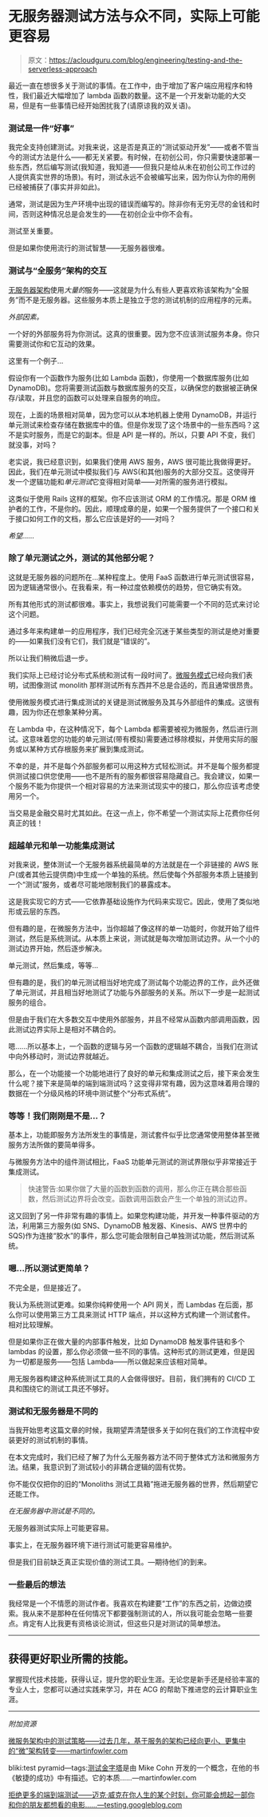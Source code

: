 # 无服务器测试方法与众不同，实际上可能更容易

> 原文：<https://acloudguru.com/blog/engineering/testing-and-the-serverless-approach>

最近一直在想很多关于测试的事情。在工作中，由于增加了客户端应用程序和特性，我们最近大幅增加了 lambda 函数的数量。这不是一个开发新功能的大交易，但是有一些事情已经开始困扰我了(请原谅我的双关语)。

### 测试是一件“好事”

我完全支持创建测试。对我来说，这是否是真正的“测试驱动开发”——或者不管当今的测试方法是什么——都无关紧要。有时候，在初创公司，你只需要快速部署一些东西，然后编写测试(我知道，我知道——但我只是给从未在初创公司工作过的人提供真实世界的场景)。有时，测试永远不会被编写出来，因为你认为你的用例已经被捕获了(事实并非如此)。

通常，测试是因为生产环境中出现的错误而编写的。除非你有无穷无尽的金钱和时间，否则这种情况总是会发生的——在初创企业中你不会有。

测试至关重要。

但是如果你使用流行的测试智慧——无服务器很难。

### 测试与“全服务”架构的交互

[无服务器架构](https://acloudguru.com/blog/engineering/serverless-the-future-of-software-architecture)使用*大量的*服务——这就是为什么有些人更喜欢称该架构为“全服务”而不是无服务器。这些服务本质上是独立于您的测试机制的应用程序的元素。

*外部因素。*

一个好的外部服务将为你测试。这真的很重要。因为您不应该测试服务本身。你只需要测试你和它互动的效果。

这里有一个例子…

假设你有一个函数作为服务(比如 Lambda 函数)，你使用一个数据库服务(比如 DynamoDB)。您将需要测试函数与数据库服务的交互，以确保您的数据被正确保存/读取，并且您的函数可以处理来自服务的响应。

现在，上面的场景相对简单，因为您可以从本地机器上使用 DynamoDB，并运行单元测试来检查存储在数据库中的值。但是你发现了这个场景中的一些东西吗？这不是实时服务，而是它的副本。但是 API 是一样的。所以，只要 API 不变，我们就没事，对吗？

老实说，我已经意识到，如果我们使用 AWS 服务，AWS 很可能比我做得更好。因此，我们在单元测试中模拟我们与 AWS(和其他)服务的大部分交互。这使得开发一个逻辑功能和*单元测试*它变得相对简单——对所需的服务进行模拟。

这类似于使用 Rails 这样的框架。你不应该测试 ORM 的工作情况。那是 ORM 维护者的工作，不是你的。因此，顺理成章的是，如果一个服务提供了一个接口和关于接口如何工作的文档，那么它应该是好的——对吗？

*希望……*

### 除了单元测试之外，测试的其他部分呢？

这就是无服务器的问题所在…某种程度上。使用 FaaS 函数进行单元测试很容易，因为逻辑通常很小。在我看来，有一种过度依赖模仿的趋势，但它确实有效。

所有其他形式的测试都很难。事实上，我想说我们可能需要一个不同的范式来讨论这个问题。

通过多年来构建单一的应用程序，我们已经完全沉迷于某些类型的测试是绝对重要的——如果我们没有它们，我们就是“错误的”。

所以让我们稍微后退一步。

我们实际上已经讨论分布式系统和测试有一段时间了。[微服务模式](https://acloudguru.com/blog/engineering/how-the-saga-pattern-manages-failures-with-aws-lambda-and-step-functions)已经向我们表明，试图像测试 monolith 那样测试所有东西并不总是合适的，而且通常很昂贵。

使用微服务模式进行集成测试的关键是测试微服务及其与外部组件的集成。这很有趣，因为你还在想象某种分离。

在 Lambda 中，在这种情况下，每个 Lambda 都需要被视为微服务，然后进行测试。这意味着您的功能的单元测试(带有模拟)需要通过移除模拟，并使用实际的服务或以某种方式存根服务来扩展到集成测试。

不幸的是，并不是每个外部服务都可以用这种方式轻松测试。并不是每个服务都提供测试接口供您使用——也不是所有的服务都很容易隐藏自己。我会建议，如果一个服务不能为你提供一个相对容易的方法来测试现实中的接口，那么你应该考虑使用另一个。

当交易是金融交易时尤其如此。在这一点上，你不希望一个测试实际上花费你任何真正的钱！

### 超越单元和单一功能集成测试

对我来说，整体测试一个无服务器系统最简单的方法就是在一个非链接的 AWS 账户(或者其他云提供商)中生成一个单独的系统。然后使每个外部服务本质上链接到一个“测试”服务，或者尽可能地限制我们的暴露成本。

这是我实现它的方式——它依靠基础设施作为代码来实现它。因此，使用了类似地形或云层的东西。

但有趣的是，在微服务方法中，当你超越了像这样的单一功能时，你就开始了组件测试，然后是系统测试。从本质上来说，测试就是每次增加测试边界。从一个小的测试边界开始，然后逐步解决。

单元测试，然后集成，等等…

但有趣的是，我们的单元测试相当好地完成了测试每个功能边界的工作，此外还做了单元测试，并且相当好地测试了功能与外部服务的关系。所以下一步是一起测试服务的组合。

但是由于我们在大多数交互中使用外部服务，并且不经常从函数内部调用函数，因此测试边界实际上是相对不耦合的。

嗯……所以基本上，一个函数的逻辑与另一个函数的逻辑越不耦合，当我们在测试中向外移动时，测试边界就越近。

那么，在一个功能接一个功能地进行了良好的单元和集成测试之后，接下来会发生什么呢？接下来是简单的端到端测试吗？这变得非常有趣，因为这意味着用合理的数据在一个分级风格的环境中测试整个“分布式系统”。

### 等等！我们刚刚是不是…？

基本上，功能即服务方法所发生的事情是，测试套件似乎比您通常使用整体甚至微服务方法所做的要简单得多。

与微服务方法中的组件测试相比，FaaS 功能单元测试的测试界限似乎非常接近于集成测试。

> 快速警告:如果你做了大量的函数到函数的调用，那么你正在耦合那些函数，然后测试边界将会改变。函数调用函数会产生一个单独的测试边界。

这又回到了另一件非常有趣的事情上。如果您构建功能，并开发一种事件驱动的方法，利用第三方服务(如 SNS、DynamoDB 触发器、Kinesis、AWS 世界中的 SQS)作为连接“胶水”的事件，那么您可能会限制自己单独测试功能，然后测试系统。

### 嗯…所以测试更简单？

不完全是，但是接近了。

我认为系统测试更难。如果你纯粹使用一个 API 网关，而 Lambdas 在后面，那么你可以使用第三方工具来测试 HTTP 端点，并以这种方式构建一个测试套件。相对比较理解。

但是如果你正在做大量的内部事件触发，比如 DynamoDB 触发事件链和多个 lambdas 的设置，那么你必须做一些不同的事情。这种形式的测试更难，但是因为一切都是服务——包括 Lambda——所以做起来应该相对简单。

用无服务器构建这种系统测试工具的人会做得很好。目前，我们拥有的 CI/CD 工具和围绕它的测试工具还不够好。

### 测试和无服务器是不同的

当我开始思考这篇文章的时候，我期望弄清楚很多关于如何在我们的工作流程中安装更好的测试机制的事情。

在本文完成时，我们已经了解了为什么无服务器方法不同于整体式方法和微服务方法。结果，我意识到了测试较小的非耦合逻辑的固有优势。

你不能仅仅把你的旧的“Monoliths 测试工具箱”拖进无服务器的世界，然后期望它还能工作。

*在无服务器中测试是不同的。*

无服务器测试实际上可能更容易。

事实上，在无服务器环境下进行测试可能更容易维护。

但是我们目前缺乏真正实现价值的测试工具。—期待他们的到来。

### 一些最后的想法

我经常是一个不情愿的测试作者。我喜欢在构建要“工作”的东西之前，边做边摸索。我从来不是那种在任何情况下都要强制测试的人，所以我可能会忽略一些要点。肯定有人比我更有资格谈论测试，但这些只是对测试的简单想法。

* * *

## 获得更好职业所需的技能。

掌握现代技术技能，获得认证，提升您的职业生涯。无论您是新手还是经验丰富的专业人士，您都可以通过实践来学习，并在 ACG 的帮助下推进您的云计算职业生涯。

* * *

*附加资源*

[微服务架构中的测试策略——过去几年，基于服务的架构已经向更小、更集中的“微”架构转变——martinfowler.com](https://martinfowler.com/articles/microservice-testing/)

bliki:test pyramid—tags:[测试金字塔](https://martinfowler.com/bliki/TestPyramid.html)是由 Mike Cohn 开发的一个概念，在他的书《敏捷的成功》中有描述。它的本质……—martinfowler.com

[拒绝更多的端到端测试——迈克·威克在你人生的某个时刻，你可能会想起一部你和你的朋友都想看的电影……—testing.googleblog.com](https://testing.googleblog.com/2015/04/just-say-no-to-more-end-to-end-tests.html)